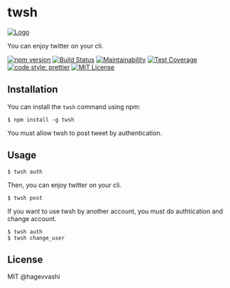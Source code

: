 # twsh

[![Logo](https://i.imgur.com/Yu0lJ1E.png)](https://github.com/azawakh/twsh)

You can enjoy twitter on your cli.

[![npm version](https://badge.fury.io/js/twsh.svg)](https://badge.fury.io/js/twsh)
[![Build Status](https://travis-ci.org/azawakh/twsh.svg?branch=master)](https://travis-ci.org/azawakh/twsh)
[![Maintainability](https://api.codeclimate.com/v1/badges/6f4cd6a0e7feafbdade1/maintainability)](https://codeclimate.com/github/azawakh/twsh/maintainability)
[![Test Coverage](https://api.codeclimate.com/v1/badges/6f4cd6a0e7feafbdade1/test_coverage)](https://codeclimate.com/github/azawakh/twsh/test_coverage)
[![code style: prettier](https://img.shields.io/badge/code_style-prettier-ff69b4.svg?style=flat-square)](https://github.com/prettier/prettier)
[![MIT License](http://img.shields.io/badge/license-MIT-blue.svg?style=flat)](LICENSE)

## Installation

You can install the `twsh` command using npm:

```
$ npm install -g twsh
```
You must allow twsh to post tweet by authentication.

## Usage

```
$ twsh auth
```

Then, you can enjoy twitter on your cli.

```
$ twsh post
```

If you want to use twsh by another account, you must do authtication and change account.

```
$ twsh auth
$ twsh change_user
```

## License

MIT @hagevvashi
